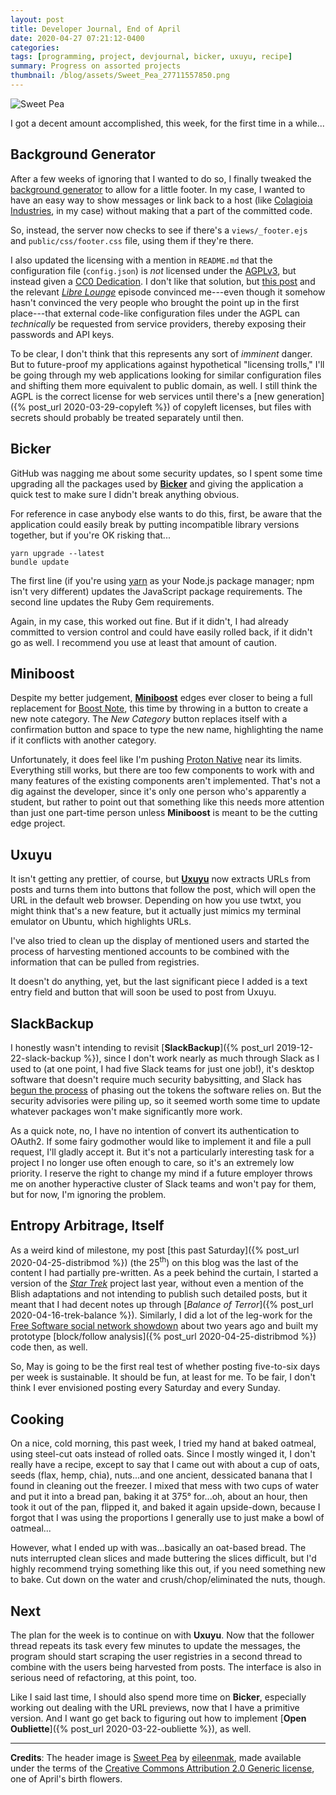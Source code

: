 ```yaml
---
layout: post
title: Developer Journal, End of April
date: 2020-04-27 07:21:12-0400
categories:
tags: [programming, project, devjournal, bicker, uxuyu, recipe]
summary: Progress on assorted projects
thumbnail: /blog/assets/Sweet_Pea_27711557850.png
---
```


![Sweet Pea](/blog/assets/Sweet_Pea_27711557850.png "Sweet Pea")

I got a decent amount accomplished, this week, for the first time in a while...

## Background Generator

After a few weeks of ignoring that I wanted to do so, I finally tweaked the [background generator](https://github.com/jcolag/background-generator) to allow for a little footer.  In my case, I wanted to have an easy way to show messages or link back to a host (like [Colagioia Industries](https://colagioia.net/), in my case) without making that a part of the committed code.

So, instead, the server now checks to see if there's a `views/_footer.ejs` and `public/css/footer.css` file, using them if they're there.

I also updated the licensing with a mention in `README.md` that the configuration file (`config.json`) is *not* licensed under the [AGPLv3](https://www.gnu.org/licenses/agpl-3.0.en.html), but instead given a [CC0 Dedication](https://creativecommons.org/publicdomain/zero/1.0/).  I don't like that solution, but [this post](https://write.emacsen.net/breaking-the-agpl) and the relevant [*Libre Lounge*](https://librelounge.org/episodes/34-the-limits-of-the-agpl.html) episode convinced me---even though it somehow hasn't convinced the very people who brought the point up in the first place---that external code-like configuration files under the AGPL can *technically* be requested from service providers, thereby exposing their passwords and API keys.

To be clear, I don't think that this represents any sort of *imminent* danger.  But to future-proof my applications against hypothetical "licensing trolls," I'll be going through my web applications looking for similar configuration files and shifting them more equivalent to public domain, as well.  I still think the AGPL is the correct license for web services until there's a [new generation]({% post_url 2020-03-29-copyleft %}) of copyleft licenses, but files with secrets should probably be treated separately until then.

## Bicker

GitHub was nagging me about some security updates, so I spent some time upgrading all the packages used by [**Bicker**](https://bicker.colagioia.net/) and giving the application a quick test to make sure I didn't break anything obvious.

For reference in case anybody else wants to do this, first, be aware that the application could easily break by putting incompatible library versions together, but if you're OK risking that...

```console
yarn upgrade --latest
bundle update
```

The first line (if you're using [yarn](https://yarnpkg.com/) as your Node.js package manager; npm isn't very different) updates the JavaScript package requirements.  The second line updates the Ruby Gem requirements.

Again, in my case, this worked out fine.  But if it didn't, I had already committed to version control and could have easily rolled back, if it didn't go as well.  I recommend you use at least that amount of caution.

## Miniboost

Despite my better judgement, [**Miniboost**](https://github.com/jcolag/Miniboost) edges ever closer to being a full replacement for [Boost Note](https://boostnote.io/), this time by throwing in a button to create a new note category.  The *New Category* button replaces itself with a confirmation button and space to type the new name, highlighting the name if it conflicts with another category.

Unfortunately, it does feel like I'm pushing [Proton Native](https://proton-native.js.org/#/) near its limits.  Everything still works, but there are too few components to work with and many features of the existing components aren't implemented.  That's not a dig against the developer, since it's only one person who's apparently a student, but rather to point out that something like this needs more attention than just one part-time person unless **Miniboost** is meant to be the cutting edge project.

## Uxuyu

It isn't getting any prettier, of course, but [**Uxuyu**](https://github.com/jcolag/Uxuyu) now extracts URLs from posts and turns them into buttons that follow the post, which will open the URL in the default web browser.  Depending on how you use twtxt, you might think that's a new feature, but it actually just mimics my terminal emulator on Ubuntu, which highlights URLs.

I've also tried to clean up the display of mentioned users and started the process of harvesting mentioned accounts to be combined with the information that can be pulled from registries.

It doesn't do anything, yet, but the last significant piece I added is a text entry field and button that will soon be used to post from Uxuyu.

## SlackBackup

I honestly wasn't intending to revisit [**SlackBackup**]({% post_url 2019-12-22-slack-backup %}), since I don't work nearly as much through Slack as I used to (at one point, I had five Slack teams for just one job!), it's desktop software that doesn't require much security babysitting, and Slack has [begun the process](https://api.slack.com/changelog/2020-02-legacy-test-token-creation-to-retire) of phasing out the tokens the software relies on.  But the security advisories were piling up, so it seemed worth some time to update whatever packages won't make significantly more work.

As a quick note, no, I have no intention of convert its authentication to OAuth2.  If some fairy godmother would like to implement it and file a pull request, I'll gladly accept it.  But it's not a particularly interesting task for a project I no longer use often enough to care, so it's an extremely low priority.  I reserve the right to change my mind if a future employer throws me on another hyperactive cluster of Slack teams and won't pay for them, but for now, I'm ignoring the problem.

## Entropy Arbitrage, Itself

As a weird kind of milestone, my post [this past Saturday]({% post_url 2020-04-25-distribmod %}) (the 25<sup>th</sup>) on this blog was the last of the content I had partially pre-written.  As a peek behind the curtain, I started a version of the [*Star Trek*](/blog/tag/startrek) project last year, without even a mention of the Blish adaptations and not intending to publish such detailed posts, but it meant that I had decent notes up through [*Balance of Terror*]({% post_url 2020-04-16-trek-balance %}).  Similarly, I did a lot of the leg-work for the [Free Software social network showdown](/blog/tag/socialshowdown) about two years ago and built my prototype [block/follow analysis]({% post_url 2020-04-25-distribmod %}) code then, as well.

So, May is going to be the first real test of whether posting five-to-six days per week is sustainable.  It should be fun, at least for me.  To be fair, I don't think I ever envisioned posting every Saturday and every Sunday.

## Cooking

On a nice, cold morning, this past week, I tried my hand at baked oatmeal, using steel-cut oats instead of rolled oats.  Since I mostly winged it, I don't really have a recipe, except to say that I came out with about a cup of oats, seeds (flax, hemp, chia), nuts...and one ancient, dessicated banana that I found in cleaning out the freezer.  I mixed that mess with two cups of water and put it into a bread pan, baking it at 375&deg; for...oh, about an hour, then took it out of the pan, flipped it, and baked it again upside-down, because I forgot that I was using the proportions I generally use to just make a bowl of oatmeal...

However, what I ended up with was...basically an oat-based bread.  The nuts interrupted clean slices and made buttering the slices difficult, but I'd highly recommend trying something like this out, if you need something new to bake.  Cut down on the water and crush/chop/eliminated the nuts, though.

## Next

The plan for the week is to continue on with **Uxuyu**.  Now that the follower thread repeats its task every few minutes to update the messages, the program should start scraping the user registries in a second thread to combine with the users being harvested from posts.  The interface is also in serious need of refactoring, at this point, too.

Like I said last time, I should also spend more time on **Bicker**, especially working out dealing with the URL previews, now that I have a primitive version.  And I want go get back to figuring out how to implement [**Open Oubliette**]({% post_url 2020-03-22-oubliette %}), as well.

* * *

**Credits**:  The header image is [Sweet Pea](https://www.flickr.com/photos/eileenmak/27711557850/) by [eileenmak](https://www.flickr.com/people/22807534@N02), made available under the terms of the [Creative Commons Attribution 2.0 Generic license](https://creativecommons.org/licenses/by/2.0/), one of April's birth flowers.
